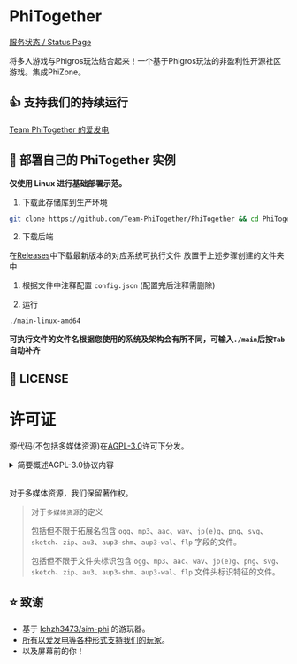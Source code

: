 # PhiTogether

[服务状态 / Status Page](https://status.phitogether.fun)

将多人游戏与Phigros玩法结合起来！一个基于Phigros玩法的非盈利性开源社区游戏。集成PhiZone。

## 👍 支持我们的持续运行

[Team PhiTogether 的爱发电](https://afdian.net/a/PhiTogether)

## 🚀 部署自己的 PhiTogether 实例

**仅使用 Linux 进行基础部署示范。**

1. 下载此存储库到生产环境

```bash
git clone https://github.com/Team-PhiTogether/PhiTogether && cd PhiTogether
```

2. 下载后端

在[Releases](https://github.com/Team-PhiTogether/PhiTogether/releases)中下载最新版本的对应系统可执行文件
放置于上述步骤创建的文件夹中

1. 根据文件中注释配置 `config.json` (配置完后注释需删除)

2. 运行

```bash
./main-linux-amd64
```

**可执行文件的文件名根据您使用的系统及架构会有所不同，可输入`./main`后按`Tab`自动补齐**

## 📃 LICENSE

# 许可证

源代码(不包括多媒体资源)在[AGPL-3.0](https://www.gnu.org/licenses/agpl-3.0.html)许可下分发。

<details>
<summary>简要概述AGPL-3.0协议内容</summary>

GNU Affero 通用公共许可证 v3.0

这种最强大的 Copyleft 许可的许可取决于提供许可作品和修改的完整源代码，其中包括在同一许可下使用许可作品的大型作品。 必须保留版权和许可声明。 贡献者明确授予专利权。 当修改版本用于通过网络提供服务时，必须提供修改版本的完整源代码。

您获得的权限:

- 商业用途
- 修改
- 分发
- 专利使用
- 私人使用

您将被此许可证限制:

- 责任
- 保障

再创作所需的条件:

- 包含许可和版权声明
- 标明修改的内容
- 同样保持开源
- 作为网络服务使用视为分发
- 使用相同的许可证(AGPL-3.0)

</details>
<br >

对于多媒体资源，我们保留著作权。

>对于`多媒体资源`的定义
>
>包括但不限于拓展名包含 `ogg`、`mp3`、`aac`、`wav`、`jp(e)g`、`png`、`svg`、`sketch`、`zip`、`au3`、`aup3-shm`、`aup3-wal`、`flp` 字段的文件。
>
>包括但不限于文件头标识包含 `ogg`、`mp3`、`aac`、`wav`、`jp(e)g`、`png`、`svg`、`sketch`、`zip`、`au3`、`aup3-shm`、`aup3-wal`、`flp` 文件头标识特征的文件。

## ⭐ 致谢

- 基于 [lchzh3473/sim-phi](https://github.com/lchzh3473/sim-phi) 的游玩器。
- [所有以爱发电等各种形式支持我们的玩家](https://afdian.net/a/PhiTogether?tab=sponsor)。
- 以及屏幕前的你！

